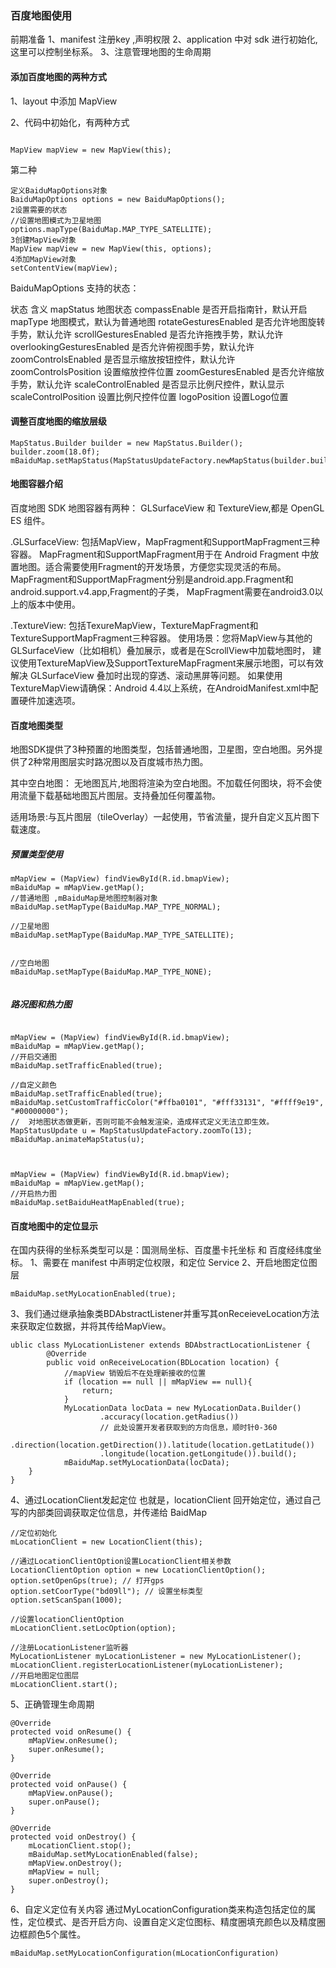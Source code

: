 ### 百度地图使用
前期准备
1、manifest 注册key ,声明权限
2、application 中对 sdk 进行初始化,这里可以控制坐标系。
3、注意管理地图的生命周期

#### 添加百度地图的两种方式

1、layout 中添加 MapView

2、代码中初始化，有两种方式
```text

MapView mapView = new MapView(this);

```
第二种

```
定义BaiduMapOptions对象
BaiduMapOptions options = new BaiduMapOptions();
2设置需要的状态
//设置地图模式为卫星地图
options.mapType(BaiduMap.MAP_TYPE_SATELLITE);
3创建MapView对象
MapView mapView = new MapView(this, options);
4添加MapView对象
setContentView(mapView);

```


BaiduMapOptions 支持的状态：

状态	含义
mapStatus	地图状态
compassEnable	是否开启指南针，默认开启
mapType	地图模式，默认为普通地图
rotateGesturesEnabled	是否允许地图旋转手势，默认允许
scrollGesturesEnabled	是否允许拖拽手势，默认允许
overlookingGesturesEnabled	是否允许俯视图手势，默认允许
zoomControlsEnabled	是否显示缩放按钮控件，默认允许
zoomControlsPosition	设置缩放控件位置
zoomGesturesEnabled	是否允许缩放手势，默认允许
scaleControlEnabled	是否显示比例尺控件，默认显示
scaleControlPosition	设置比例尺控件位置
logoPosition	设置Logo位置


#### 调整百度地图的缩放层级
```text
MapStatus.Builder builder = new MapStatus.Builder();
builder.zoom(18.0f);
mBaiduMap.setMapStatus(MapStatusUpdateFactory.newMapStatus(builder.build()));
```


#### 地图容器介绍
百度地图 SDK 地图容器有两种： GLSurfaceView 和  TextureView,都是 OpenGL ES 组件。

.GLSurfaceView:
包括MapView，MapFragment和SupportMapFragment三种容器。
MapFragment和SupportMapFragment用于在 Android Fragment 中放置地图。适合需要使用Fragment的开发场景，方便您实现灵活的布局。
MapFragment和SupportMapFragment分别是android.app.Fragment和android.support.v4.app,Fragment的子类，
MapFragment需要在android3.0以上的版本中使用。

.TextureView:
包括TexureMapView，TextureMapFragment和TextureSupportMapFragment三种容器。
使用场景：您将MapView与其他的GLSurfaceView（比如相机）叠加展示，或者是在ScrollView中加载地图时，
建议使用TextureMapView及SupportTextureMapFragment来展示地图，可以有效解决 GLSurfaceView 叠加时出现的穿透、滚动黑屏等问题。
如果使用TextureMapView请确保：Android 4.4以上系统，在AndroidManifest.xml中配置硬件加速选项。



#### 百度地图类型
地图SDK提供了3种预置的地图类型，包括普通地图，卫星图，空白地图。另外提供了2种常用图层实时路况图以及百度城市热力图。

其中空白地图：
无地图瓦片,地图将渲染为空白地图。不加载任何图块，将不会使用流量下载基础地图瓦片图层。支持叠加任何覆盖物。

适用场景:与瓦片图层（tileOverlay）一起使用，节省流量，提升自定义瓦片图下载速度。



##### 预置类型使用
```
mMapView = (MapView) findViewById(R.id.bmapView);  
mBaiduMap = mMapView.getMap();  
//普通地图 ,mBaiduMap是地图控制器对象
mBaiduMap.setMapType(BaiduMap.MAP_TYPE_NORMAL);   

//卫星地图   
mBaiduMap.setMapType(BaiduMap.MAP_TYPE_SATELLITE);  


//空白地图 
mBaiduMap.setMapType(BaiduMap.MAP_TYPE_NONE);


```

##### 路况图和热力图
```

mMapView = (MapView) findViewById(R.id.bmapView); 
mBaiduMap = mMapView.getMap();  
//开启交通图   
mBaiduMap.setTrafficEnabled(true);

//自定义颜色
mBaiduMap.setTrafficEnabled(true);
mBaiduMap.setCustomTrafficColor("#ffba0101", "#fff33131", "#ffff9e19", "#00000000");
//  对地图状态做更新，否则可能不会触发渲染，造成样式定义无法立即生效。
MapStatusUpdate u = MapStatusUpdateFactory.zoomTo(13);
mBaiduMap.animateMapStatus(u);



mMapView = (MapView) findViewById(R.id.bmapView); 
mBaiduMap = mMapView.getMap();  
//开启热力图  
mBaiduMap.setBaiduHeatMapEnabled(true);

```

#### 百度地图中的定位显示
在国内获得的坐标系类型可以是：国测局坐标、百度墨卡托坐标 和 百度经纬度坐标。
1、需要在 manifest 中声明定位权限，和定位 Service
2、开启地图定位图层
```
mBaiduMap.setMyLocationEnabled(true);

```
3、我们通过继承抽象类BDAbstractListener并重写其onReceieveLocation方法来获取定位数据，并将其传给MapView。
```
ublic class MyLocationListener extends BDAbstractLocationListener {
        @Override
        public void onReceiveLocation(BDLocation location) {
            //mapView 销毁后不在处理新接收的位置
            if (location == null || mMapView == null){
                return;
            }
            MyLocationData locData = new MyLocationData.Builder()
                    .accuracy(location.getRadius())
                    // 此处设置开发者获取到的方向信息，顺时针0-360
                    .direction(location.getDirection()).latitude(location.getLatitude())
                    .longitude(location.getLongitude()).build();
            mBaiduMap.setMyLocationData(locData);
    }
}
```

4、通过LocationClient发起定位
也就是，locationClient 回开始定位，通过自己写的内部类回调获取定位信息，并传递给 BaidMap
```
//定位初始化
mLocationClient = new LocationClient(this);

//通过LocationClientOption设置LocationClient相关参数
LocationClientOption option = new LocationClientOption();
option.setOpenGps(true); // 打开gps
option.setCoorType("bd09ll"); // 设置坐标类型
option.setScanSpan(1000);

//设置locationClientOption
mLocationClient.setLocOption(option);

//注册LocationListener监听器
MyLocationListener myLocationListener = new MyLocationListener();
mLocationClient.registerLocationListener(myLocationListener);
//开启地图定位图层
mLocationClient.start();

```

5、正确管理生命周期
```
@Override
protected void onResume() {
    mMapView.onResume();
    super.onResume();
}

@Override
protected void onPause() {
    mMapView.onPause();
    super.onPause();
}

@Override
protected void onDestroy() {
    mLocationClient.stop();
    mBaiduMap.setMyLocationEnabled(false);
    mMapView.onDestroy();
    mMapView = null;
    super.onDestroy();
}
```
6、自定义定位有关内容
通过MyLocationConfiguration类来构造包括定位的属性，定位模式、是否开启方向、设置自定义定位图标、精度圈填充颜色以及精度圈边框颜色5个属性。

```
mBaiduMap.setMyLocationConfiguration(mLocationConfiguration)

```